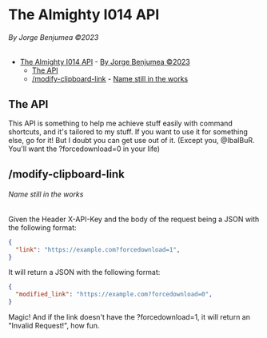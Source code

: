 # The Almighty I014 API
###### By Jorge Benjumea ©2023

- [The Almighty I014 API](#the-almighty-i014-api)
          - [By Jorge Benjumea ©2023](#by-jorge-benjumea-2023)
  - [The API](#the-api)
  - [/modify-clipboard-link](#modify-clipboard-link)
          - [Name still in the works](#name-still-in-the-works)


## The API
This API is something to help me achieve stuff easily with command shortcuts, and it's tailored to my stuff. If you want to use it for something else, go for it! But I doubt you can get use out of it. (Except you, @IbaIBuR. You'll want the ?forcedownload=0 in your life)

## /modify-clipboard-link
###### Name still in the works
Given the Header X-API-Key and the body of the request being a JSON with the following format:
```json
{
  "link": "https://example.com?forcedownload=1",
}
```
It will return a JSON with the following format:
```json
{
  "modified_link": "https://example.com?forcedownload=0",
}
```

Magic! And if the link doesn't have the ?forcedownload=1, it will return an "Invalid Request!", how fun.